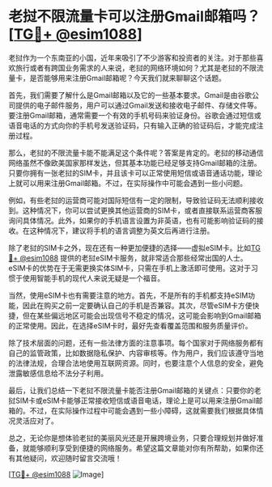 # 老挝不限流量卡可以注册Gmail邮箱吗？[[TG💪+ @esim1088](https://t.me/s/esim1088)]

老挝作为一个东南亚的小国，近年来吸引了不少游客和投资者的关注。对于那些喜欢旅行或者有跨国业务需求的人来说，老挝的网络环境如何？尤其是老挝的不限流量卡，是否能够用来注册Gmail邮箱呢？今天我们就来聊聊这个话题。

首先，我们需要了解什么是Gmail邮箱以及它的一些基本要求。Gmail是由谷歌公司提供的电子邮件服务，用户可以通过Gmail发送和接收电子邮件、存储文件等。要注册Gmail邮箱，通常需要一个有效的手机号码来验证身份。谷歌会通过短信或语音电话的方式向你的手机号发送验证码，只有输入正确的验证码后，才能完成注册过程。

那么，老挝的不限流量卡能不能满足这个条件呢？答案是肯定的。老挝的移动通信网络虽然不像欧美国家那样发达，但其基本功能已经足够支持Gmail邮箱的注册。只要你拥有一张老挝的SIM卡，并且该卡可以正常使用短信或语音通话功能，理论上就可以用来注册Gmail邮箱。不过，在实际操作中可能会遇到一些小问题。

例如，有些老挝的运营商可能对国际短信有一定的限制，导致验证码无法顺利接收到。这种情况下，你可以尝试更换其他运营商的SIM卡，或者直接联系运营商客服询问具体情况。此外，如果你的手机语言设置为非英语，也有可能影响验证码的接收。在这种情况下，建议将手机的语言调整为英文后再进行注册。

除了老挝的SIM卡之外，现在还有一种更加便捷的选择——虚拟eSIM卡。比如[TG💪+ @esim1088](https://t.me/s/esim1088) 提供的老挝eSIM卡服务，就非常适合那些经常出国的人士。eSIM卡的优势在于无需更换实体SIM卡，只需在手机上激活即可使用。这对于习惯于使用智能手机的现代人来说无疑是一个福音。

当然，使用eSIM卡也有需要注意的地方。首先，不是所有的手机都支持eSIM功能，因此在购买之前一定要确认自己的手机是否兼容。其次，尽管eSIM卡方便快捷，但在某些偏远地区可能会出现信号不稳定的情况，这可能会影响到Gmail邮箱的正常使用。因此，在选择eSIM卡时，最好先查看覆盖范围和服务质量评价。

除了技术层面的问题，还有一些法律方面的注意事项。每个国家对于网络服务都有自己的监管政策，比如数据隐私保护、内容审核等。作为用户，我们应该遵守当地的法律法规，合理合法地使用互联网资源。同时，也要注意个人信息的安全，避免泄露敏感信息给不法分子利用。

最后，让我们总结一下老挝不限流量卡能否注册Gmail邮箱的关键点：只要你的老挝SIM卡或eSIM卡能够正常接收短信或语音电话，理论上是可以用来注册Gmail邮箱的。不过，在实际操作过程中可能会遇到一些小障碍，这就需要我们根据具体情况灵活应对了。

总之，无论你是想体验老挝的美丽风光还是开展跨境业务，只要合理规划并做好准备，就能够顺利享受到便捷的网络服务。希望这篇文章能对你有所帮助，如果你还有其他疑问，欢迎随时留言交流哦！

[[TG💪+ @esim1088](https://t.me/s/esim1088) ![Image](https://i.postimg.cc/4NQfJmqS/Snipaste-2025-05-13-00-14-12.png)]
